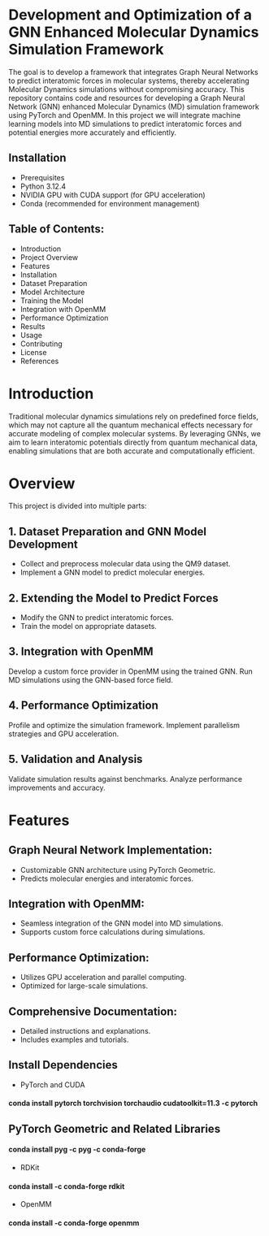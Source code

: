 # Development and Optimization of a GNN Enhanced Molecular Dynamics Simulation Framework

The goal is to develop a framework that integrates Graph Neural Networks to predict interatomic forces in molecular systems, thereby accelerating Molecular Dynamics simulations without compromising accuracy. This repository contains code and resources for developing a Graph Neural Network (GNN) enhanced Molecular Dynamics (MD) simulation framework using PyTorch and OpenMM. In this project we will integrate machine learning models into MD simulations to predict interatomic forces and potential energies more accurately and efficiently.

## Installation

- Prerequisites
- Python 3.12.4
- NVIDIA GPU with CUDA support (for GPU acceleration)
- Conda (recommended for environment management)


## Table of Contents:

- Introduction
- Project Overview
- Features
- Installation
- Dataset Preparation
- Model Architecture
- Training the Model
- Integration with OpenMM
- Performance Optimization
- Results
- Usage
- Contributing
- License
- References

# Introduction

Traditional molecular dynamics simulations rely on predefined force fields, which may not capture all the quantum mechanical effects necessary for accurate modeling of complex molecular systems. By leveraging GNNs, we aim to learn interatomic potentials directly from quantum mechanical data, enabling simulations that are both accurate and computationally efficient.

# Overview
This project is divided into multiple parts:

## 1. Dataset Preparation and GNN Model Development

- Collect and preprocess molecular data using the QM9 dataset.
- Implement a GNN model to predict molecular energies.
  
## 2. Extending the Model to Predict Forces

- Modify the GNN to predict interatomic forces.
- Train the model on appropriate datasets.
  
## 3. Integration with OpenMM

Develop a custom force provider in OpenMM using the trained GNN.
Run MD simulations using the GNN-based force field.

## 4. Performance Optimization

Profile and optimize the simulation framework.
Implement parallelism strategies and GPU acceleration.

## 5. Validation and Analysis

Validate simulation results against benchmarks.
Analyze performance improvements and accuracy.

# Features

## Graph Neural Network Implementation:

- Customizable GNN architecture using PyTorch Geometric.
- Predicts molecular energies and interatomic forces.

## Integration with OpenMM:

- Seamless integration of the GNN model into MD simulations.
- Supports custom force calculations during simulations.

## Performance Optimization:

- Utilizes GPU acceleration and parallel computing.
- Optimized for large-scale simulations.

## Comprehensive Documentation:

- Detailed instructions and explanations.
- Includes examples and tutorials.

## Install Dependencies

- PyTorch and CUDA
#### conda install pytorch torchvision torchaudio cudatoolkit=11.3 -c pytorch

## PyTorch Geometric and Related Libraries

#### conda install pyg -c pyg -c conda-forge

- RDKit
#### conda install -c conda-forge rdkit

- OpenMM
#### conda install -c conda-forge openmm



